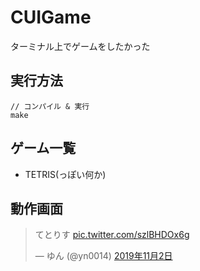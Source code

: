 # CUIGame

ターミナル上でゲームをしたかった  

## 実行方法

```
// コンパイル & 実行
make
```

## ゲーム一覧

- TETRIS(っぽい何か)

## 動作画面

<blockquote class="twitter-tweet" data-lang="ja"><p lang="ja" dir="ltr">てとりす <a href="https://t.co/szlBHDOx6g">pic.twitter.com/szlBHDOx6g</a></p>&mdash; ゆん (@yn0014) <a href="https://twitter.com/yn0014/status/1190633531573039104?ref_src=twsrc%5Etfw">2019年11月2日</a></blockquote>

